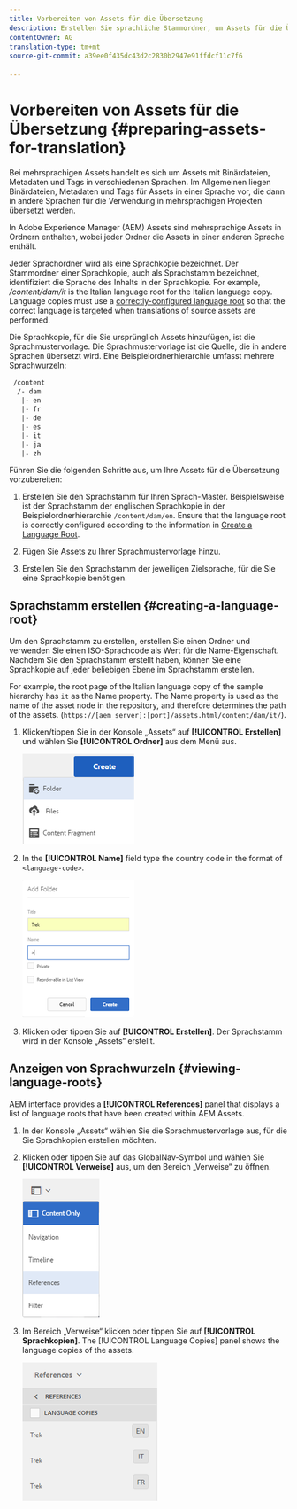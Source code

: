 ```yaml
---
title: Vorbereiten von Assets für die Übersetzung
description: Erstellen Sie sprachliche Stammordner, um Assets für die Übersetzung vorzubereiten und damit mehrsprachige Assets zu unterstützen.
contentOwner: AG
translation-type: tm+mt
source-git-commit: a39ee0f435dc43d2c2830b2947e91ffdcf11c7f6

---
```



# Vorbereiten von Assets für die Übersetzung {#preparing-assets-for-translation}

Bei mehrsprachigen Assets handelt es sich um Assets mit Binärdateien, Metadaten und Tags in verschiedenen Sprachen. Im Allgemeinen liegen Binärdateien, Metadaten und Tags für Assets in einer Sprache vor, die dann in andere Sprachen für die Verwendung in mehrsprachigen Projekten übersetzt werden.

In Adobe Experience Manager (AEM) Assets sind mehrsprachige Assets in Ordnern enthalten, wobei jeder Ordner die Assets in einer anderen Sprache enthält.

Jeder Sprachordner wird als eine Sprachkopie bezeichnet. Der Stammordner einer Sprachkopie, auch als Sprachstamm bezeichnet, identifiziert die Sprache des Inhalts in der Sprachkopie. For example, */content/dam/it* is the Italian language root for the Italian language copy. Language copies must use a [correctly-configured language root](preparing-assets-for-translation.md#creating-a-language-root) so that the correct language is targeted when translations of source assets are performed.

Die Sprachkopie, für die Sie ursprünglich Assets hinzufügen, ist die Sprachmustervorlage. Die Sprachmustervorlage ist die Quelle, die in andere Sprachen übersetzt wird. Eine Beispielordnerhierarchie umfasst mehrere Sprachwurzeln:

```
 /content
  /- dam
   |- en
   |- fr
   |- de
   |- es
   |- it
   |- ja
   |- zh
```

Führen Sie die folgenden Schritte aus, um Ihre Assets für die Übersetzung vorzubereiten:

1. Erstellen Sie den Sprachstamm für Ihren Sprach-Master. Beispielsweise ist der Sprachstamm der englischen Sprachkopie in der Beispielordnerhierarchie `/content/dam/en`. Ensure that the language root is correctly configured according to the information in [Create a Language Root](preparing-assets-for-translation.md#creating-a-language-root).

1. Fügen Sie Assets zu Ihrer Sprachmustervorlage hinzu.
1. Erstellen Sie den Sprachstamm der jeweiligen Zielsprache, für die Sie eine Sprachkopie benötigen.

## Sprachstamm erstellen {#creating-a-language-root}

Um den Sprachstamm zu erstellen, erstellen Sie einen Ordner und verwenden Sie einen ISO-Sprachcode als Wert für die Name-Eigenschaft. Nachdem Sie den Sprachstamm erstellt haben, können Sie eine Sprachkopie auf jeder beliebigen Ebene im Sprachstamm erstellen.

For example, the root page of the Italian language copy of the sample hierarchy has `it` as the Name property. The Name property is used as the name of the asset node in the repository, and therefore determines the path of the assets. (`https://[aem_server]:[port]/assets.html/content/dam/it/`).

1. Klicken/tippen Sie in der Konsole „Assets“ auf **[!UICONTROL Erstellen]** und wählen Sie **[!UICONTROL Ordner]** aus dem Menü aus.

   ![Ordner erstellen](assets/Create-folder.png)

1. In the **[!UICONTROL Name]** field type the country code in the format of `<language-code>`.

   ![Sprachencode in Ordner hinzufügen](assets/Add-language-code-in-folder.png)

1. Klicken oder tippen Sie auf **[!UICONTROL Erstellen]**. Der Sprachstamm wird in der Konsole „Assets“ erstellt. 

## Anzeigen von Sprachwurzeln {#viewing-language-roots}

AEM interface provides a **[!UICONTROL References]** panel that displays a list of language roots that have been created within AEM Assets.

1. In der Konsole „Assets“ wählen Sie die Sprachmustervorlage aus, für die Sie Sprachkopien erstellen möchten.
1. Klicken oder tippen Sie auf das GlobalNav-Symbol und wählen Sie **[!UICONTROL Verweise]** aus, um den Bereich „Verweise“ zu öffnen.

   ![chlimage_1-122](assets/chlimage_1-122.png)

1. Im Bereich „Verweise“ klicken oder tippen Sie auf **[!UICONTROL Sprachkopien]**. The [!UICONTROL Language Copies] panel shows the language copies of the assets.

   ![chlimage_1-123](assets/chlimage_1-123.png)
